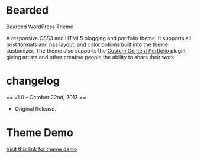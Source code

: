 Bearded
=======

Bearded WordPress Theme

A responsive CSS3 and HTML5 blogging and portfolio theme.  It supports all post formats and has layout, and color options built into the theme customizer. The theme also supports the <a href="http://wordpress.org/extend/plugins/custom-content-portfolio">Custom Content Portfolio</a> plugin, giving artists and other creative people the ability to share their work.

changelog
=========
== v1.0 - October 22nd, 2013 ==

* Original Release.

Theme Demo
==========
[Visit this link for theme demo](http://themes.bonfirelab.com/bearded)